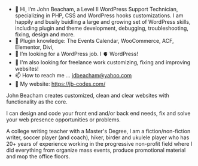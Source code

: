 - 👋 Hi, I’m John Beacham, a Level II WordPress Support Technician, specializing in PHP, CSS and WordPress hooks customizations. I am happily and busily buidling a large and growing set of WordPress skills, including plugin and theme development, debugging, troubleshooting, fixing, design and more.
- 🔌 Plugin knowledge: The Events Calendar, WooCommerce, ACF, Elementor, Divi, 
- 👀 I’m looking for a WordPress job. I 🫀 WordPress!
- 👀 I'm also looking for freelance work customizing, fixing and improving websites!
- 📫 How to reach me ... jdbeacham@yahoo.com
- 🌊 My website: https://jb-codes.com/

John Beacham creates customized, clean and clear websites with functionality as the core.

I can design and code your front end and/or back end needs, fix and solve your web presence opportunities or problems.

A college writing teacher with a Master's Degree, I am a fiction/non-fiction writer, soccer player (and coach), hiker, birder and ukulele player who has 20+ years of experience working in the progressive non-profit field where I did everything from organize mass events, produce promotional material and mop the office floors.

<!---
jdbeacham/jdbeacham is a ✨ special ✨ repository because its `README.md` (this file) appears on your GitHub profile.
You can click the Preview link to take a look at your changes.
--->

